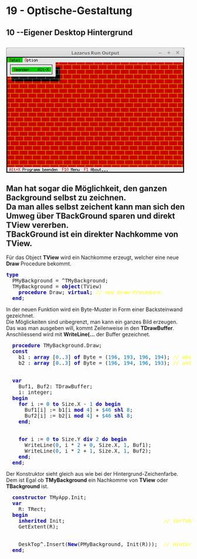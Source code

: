# 19 - Optische-Gestaltung
## 10 --Eigener Desktop Hintergrund
<img src="image.png" alt="Selfhtml"><br><br>
Man hat sogar die Möglichkeit, den ganzen Background selbst zu zeichnen.<br>
Da man alles selbst zeichent kann man sich den Umweg über <b>TBackGround</b> sparen und direkt <B>TView</b> vererben.<br>
<b>TBackGround</b> ist ein direkter Nachkomme von <b>TView</b>.<br>
---
Für das Object <b>TView</b> wird ein Nachkomme erzeugt, welcher eine neue <b>Draw</b> Procedure bekommt.<br>
<pre><code=pascal><b><font color="0000BB">type</font></b>
  PMyBackground = ^TMyBackground;
  TMyBackground = <b><font color="0000BB">object</font></b>(TView)
    <b><font color="0000BB">procedure</font></b> Draw; <b><font color="0000BB">virtual</font></b>; <i><font color="#FFFF00">// neu Draw-Procedure.</font></i>
  <b><font color="0000BB">end</font></b>;</code></pre>
In der neuen Funktion wird ein Byte-Muster in Form einer Backsteinwand gezeichnet.<br>
Die Möglickeiten sind unbegrenzt, man kann ein ganzes Bild erzeugen.<br>
Das was man ausgeben will, kommt Zeilenweise in den <b>TDrawBuffer</b>.<br>
Anschliessend wird mit <b>WriteLine(...</b> der Buffer gezeichnet.<br>
<pre><code=pascal>  <b><font color="0000BB">procedure</font></b> TMyBackground.Draw;
  <b><font color="0000BB">const</font></b>
    b1 : <b><font color="0000BB">array</font></b> [<font color="#0077BB">0</font>..<font color="#0077BB">3</font>] <b><font color="0000BB">of</font></b> Byte = (<font color="#0077BB">196</font>, <font color="#0077BB">193</font>, <font color="#0077BB">196</font>, <font color="#0077BB">194</font>); <i><font color="#FFFF00">// obere Backsteinreihe.</font></i>
    b2 : <b><font color="0000BB">array</font></b> [<font color="#0077BB">0</font>..<font color="#0077BB">3</font>] <b><font color="0000BB">of</font></b> Byte = (<font color="#0077BB">196</font>, <font color="#0077BB">194</font>, <font color="#0077BB">196</font>, <font color="#0077BB">193</font>); <i><font color="#FFFF00">// untere Backsteinreihe.</font></i>
<br>
  <b><font color="0000BB">var</font></b>
    Buf1, Buf2: TDrawBuffer;
    i: integer;
  <b><font color="0000BB">begin</font></b>
    <b><font color="0000BB">for</font></b> i := <font color="#0077BB">0</font> <b><font color="0000BB">to</font></b> Size.X - <font color="#0077BB">1</font> <b><font color="0000BB">do</font></b> <b><font color="0000BB">begin</font></b>
      Buf1[i] := b1[i <b><font color="0000BB">mod</font></b> <font color="#0077BB">4</font>] + <font color="#0077BB">$46</font> <b><font color="0000BB">shl</font></b> <font color="#0077BB">8</font>;
      Buf2[i] := b2[i <b><font color="0000BB">mod</font></b> <font color="#0077BB">4</font>] + <font color="#0077BB">$46</font> <b><font color="0000BB">shl</font></b> <font color="#0077BB">8</font>;
    <b><font color="0000BB">end</font></b>;
<br>
    <b><font color="0000BB">for</font></b> i := <font color="#0077BB">0</font> <b><font color="0000BB">to</font></b> Size.Y <b><font color="0000BB">div</font></b> <font color="#0077BB">2</font> <b><font color="0000BB">do</font></b> <b><font color="0000BB">begin</font></b>
      WriteLine(<font color="#0077BB">0</font>, i * <font color="#0077BB">2</font> + <font color="#0077BB">0</font>, Size.X, <font color="#0077BB">1</font>, Buf1);
      WriteLine(<font color="#0077BB">0</font>, i * <font color="#0077BB">2</font> + <font color="#0077BB">1</font>, Size.X, <font color="#0077BB">1</font>, Buf2);
    <b><font color="0000BB">end</font></b>;
  <b><font color="0000BB">end</font></b>;</code></pre>
Der Konstruktor sieht gleich aus wie bei der Hintergrund-Zeichenfarbe.<br>
Dem ist Egal ob <b>TMyBackground</b> ein Nachkomme von <b>TView</b> oder <b>TBackground</b> ist.<br>
<pre><code=pascal>  <b><font color="0000BB">constructor</font></b> TMyApp.Init;
  <b><font color="0000BB">var</font></b>
    R: TRect;
  <b><font color="0000BB">begin</font></b>
    <b><font color="0000BB">inherited</font></b> Init;                                <i><font color="#FFFF00">// Vorfahre aufrufen</font></i>
    GetExtent(R);
<br>
    DeskTop^.Insert(<b><font color="0000BB">New</font></b>(PMyBackground, Init(R)));  <i><font color="#FFFF00">// Hintergrund einfügen.</font></i>
  <b><font color="0000BB">end</font></b>;</code></pre>
<br>
